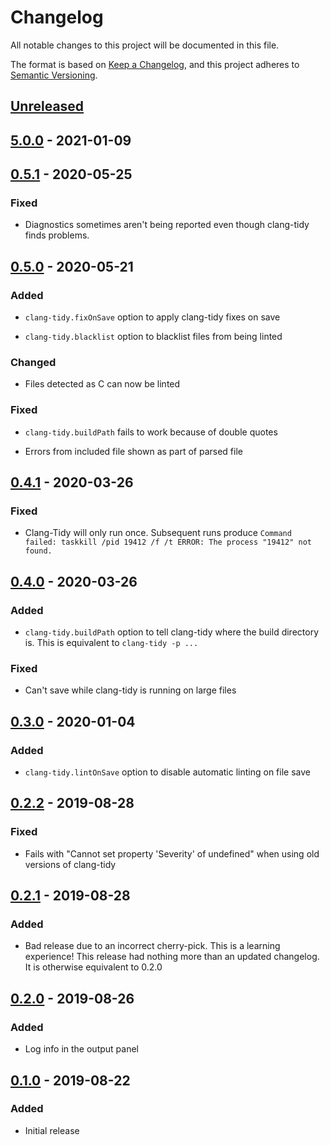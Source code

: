 # Changelog

All notable changes to this project will be documented in this file.

The format is based on [Keep a Changelog](https://keepachangelog.com/en/1.0.0/),
and this project adheres to [Semantic Versioning](https://semver.org/spec/v2.0.0.html).

## [Unreleased]

## [5.0.0] - 2021-01-09

## [0.5.1] - 2020-05-25

### Fixed

-   Diagnostics sometimes aren't being reported even though clang-tidy finds problems.

## [0.5.0] - 2020-05-21

### Added

-   `clang-tidy.fixOnSave` option to apply clang-tidy fixes on save

-   `clang-tidy.blacklist` option to blacklist files from being linted

### Changed

-   Files detected as C can now be linted

### Fixed

-   `clang-tidy.buildPath` fails to work because of double quotes

-   Errors from included file shown as part of parsed file

## [0.4.1] - 2020-03-26

### Fixed

-   Clang-Tidy will only run once. Subsequent runs produce
    `Command failed: taskkill /pid 19412 /f /t ERROR: The process "19412" not found.`

## [0.4.0] - 2020-03-26

### Added

-   `clang-tidy.buildPath` option to tell clang-tidy where the build
    directory is. This is equivalent to `clang-tidy -p ...`

### Fixed

-   Can't save while clang-tidy is running on large files

## [0.3.0] - 2020-01-04

### Added

-   `clang-tidy.lintOnSave` option to disable automatic linting on file save

## [0.2.2] - 2019-08-28

### Fixed

-   Fails with "Cannot set property 'Severity' of undefined" when using
    old versions of clang-tidy

## [0.2.1] - 2019-08-28

### Added

-   Bad release due to an incorrect cherry-pick. This is a learning experience!
    This release had nothing more than an updated changelog. It is otherwise
    equivalent to 0.2.0

## [0.2.0] - 2019-08-26

### Added

-   Log info in the output panel

## [0.1.0] - 2019-08-22

### Added

-   Initial release

[unreleased]: https://github.com/notskm/vscode-clang-tidy/compare/v0.5.1...HEAD

[0.5.1]: https://github.com/notskm/vscode-clang-tidy/releases/tag/v0.5.1

[0.5.0]: https://github.com/notskm/vscode-clang-tidy/releases/tag/v0.5.0

[0.4.1]: https://github.com/notskm/vscode-clang-tidy/releases/tag/v0.4.1

[0.4.0]: https://github.com/notskm/vscode-clang-tidy/releases/tag/v0.4.0

[0.3.0]: https://github.com/notskm/vscode-clang-tidy/releases/tag/v0.3.0

[0.2.2]: https://github.com/notskm/vscode-clang-tidy/releases/tag/v0.2.2

[0.2.1]: https://github.com/notskm/vscode-clang-tidy/releases/tag/v0.2.1

[0.2.0]: https://github.com/notskm/vscode-clang-tidy/releases/tag/v0.2.0

[0.1.0]: https://github.com/notskm/vscode-clang-tidy/releases/tag/v0.1.0

[Unreleased]: https://github.com/notskm/clang-tidy-test/compare/5.0.0...HEAD

[5.0.0]: https://github.com/notskm/clang-tidy-test/compare/0.5.1...5.0.0
